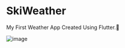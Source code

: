 # SkiWeather

My First Weather App Created Using Flutter.🤗

![image](https://github.com/xcyberpunkx0/SkiWeather/blob/master/Screenshot_1603977575.png)

